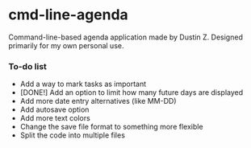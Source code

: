 # cmd-line-agenda

Command-line-based agenda application made by Dustin Z. Designed primarily for my own personal use.

### To-do list

- Add a way to mark tasks as important
- [DONE!] Add an option to limit how many future days are displayed
- Add more date entry alternatives (like MM-DD)
- Add autosave option
- Add more text colors
- Change the save file format to something more flexible
- Split the code into multiple files
